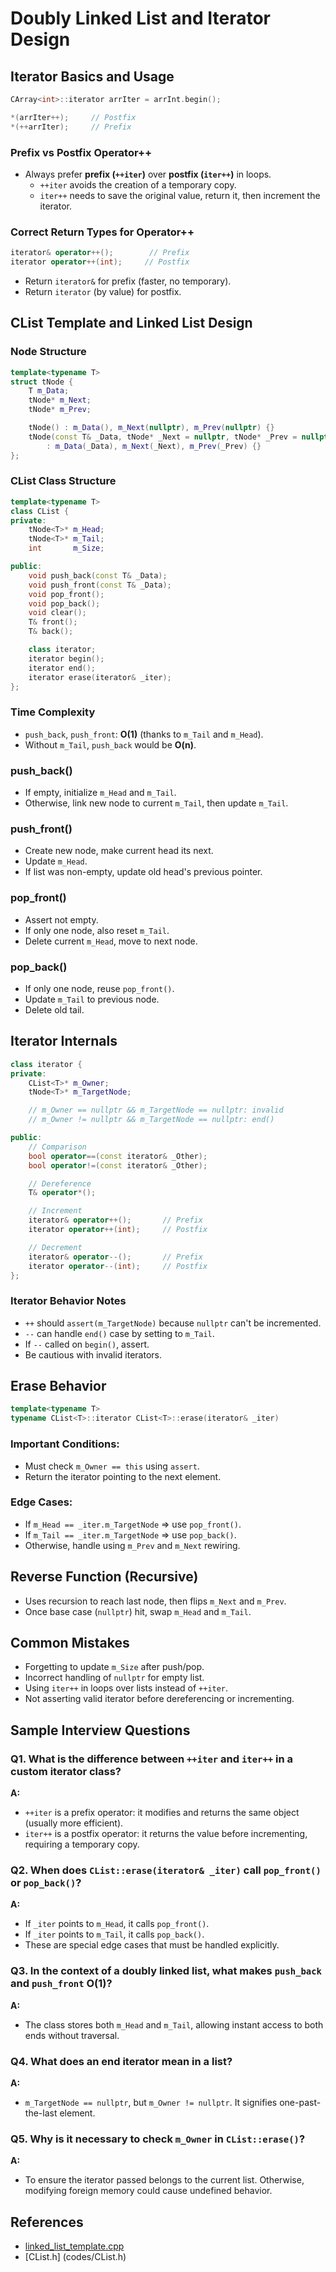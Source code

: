 # Doubly Linked List and Iterator Design

## Iterator Basics and Usage
```cpp
CArray<int>::iterator arrIter = arrInt.begin();

*(arrIter++);     // Postfix
*(++arrIter);     // Prefix
```

### Prefix vs Postfix Operator++
- Always prefer **prefix (`++iter`)** over **postfix (`iter++`)** in loops.
  - `++iter` avoids the creation of a temporary copy.
  - `iter++` needs to save the original value, return it, then increment the iterator.

### Correct Return Types for Operator++
```cpp
iterator& operator++();        // Prefix
iterator operator++(int);     // Postfix
```
- Return `iterator&` for prefix (faster, no temporary).
- Return `iterator` (by value) for postfix.


## CList Template and Linked List Design

### Node Structure
```cpp
template<typename T>
struct tNode {
    T m_Data;
    tNode* m_Next;
    tNode* m_Prev;

    tNode() : m_Data(), m_Next(nullptr), m_Prev(nullptr) {}
    tNode(const T& _Data, tNode* _Next = nullptr, tNode* _Prev = nullptr)
        : m_Data(_Data), m_Next(_Next), m_Prev(_Prev) {}
};
```

### CList Class Structure
```cpp
template<typename T>
class CList {
private:
    tNode<T>* m_Head;
    tNode<T>* m_Tail;
    int       m_Size;

public:
    void push_back(const T& _Data);
    void push_front(const T& _Data);
    void pop_front();
    void pop_back();
    void clear();
    T& front();
    T& back();

    class iterator;
    iterator begin();
    iterator end();
    iterator erase(iterator& _iter);
};
```

### Time Complexity
- `push_back`, `push_front`: **O(1)** (thanks to `m_Tail` and `m_Head`).
- Without `m_Tail`, `push_back` would be **O(n)**.

### push_back()
- If empty, initialize `m_Head` and `m_Tail`.
- Otherwise, link new node to current `m_Tail`, then update `m_Tail`.

### push_front()
- Create new node, make current head its next.
- Update `m_Head`.
- If list was non-empty, update old head's previous pointer.

### pop_front()
- Assert not empty.
- If only one node, also reset `m_Tail`.
- Delete current `m_Head`, move to next node.

### pop_back()
- If only one node, reuse `pop_front()`.
- Update `m_Tail` to previous node.
- Delete old tail.


## Iterator Internals
```cpp
class iterator {
private:
    CList<T>* m_Owner;
    tNode<T>* m_TargetNode;

    // m_Owner == nullptr && m_TargetNode == nullptr: invalid
    // m_Owner != nullptr && m_TargetNode == nullptr: end()

public:
    // Comparison
    bool operator==(const iterator& _Other);
    bool operator!=(const iterator& _Other);

    // Dereference
    T& operator*();

    // Increment
    iterator& operator++();       // Prefix
    iterator operator++(int);     // Postfix

    // Decrement
    iterator& operator--();       // Prefix
    iterator operator--(int);     // Postfix
};
```

### Iterator Behavior Notes
- `++` should `assert(m_TargetNode)` because `nullptr` can't be incremented.
- `--` can handle `end()` case by setting to `m_Tail`.
- If `--` called on `begin()`, assert.
- Be cautious with invalid iterators.


## Erase Behavior
```cpp
template<typename T>
typename CList<T>::iterator CList<T>::erase(iterator& _iter)
```
### Important Conditions:
- Must check `m_Owner == this` using `assert`.
- Return the iterator pointing to the next element.

### Edge Cases:
- If `m_Head == _iter.m_TargetNode` => use `pop_front()`.
- If `m_Tail == _iter.m_TargetNode` => use `pop_back()`.
- Otherwise, handle using `m_Prev` and `m_Next` rewiring.


## Reverse Function (Recursive)
- Uses recursion to reach last node, then flips `m_Next` and `m_Prev`.
- Once base case (`nullptr`) hit, swap `m_Head` and `m_Tail`.


## Common Mistakes
- Forgetting to update `m_Size` after push/pop.
- Incorrect handling of `nullptr` for empty list.
- Using `iter++` in loops over lists instead of `++iter`.
- Not asserting valid iterator before dereferencing or incrementing.


## Sample Interview Questions

### Q1. What is the difference between `++iter` and `iter++` in a custom iterator class?
**A:**
- `++iter` is a prefix operator: it modifies and returns the same object (usually more efficient).
- `iter++` is a postfix operator: it returns the value before incrementing, requiring a temporary copy.

### Q2. When does `CList::erase(iterator& _iter)` call `pop_front()` or `pop_back()`?
**A:**
- If `_iter` points to `m_Head`, it calls `pop_front()`.
- If `_iter` points to `m_Tail`, it calls `pop_back()`.
- These are special edge cases that must be handled explicitly.

### Q3. In the context of a doubly linked list, what makes `push_back` and `push_front` O(1)?
**A:**
- The class stores both `m_Head` and `m_Tail`, allowing instant access to both ends without traversal.

### Q4. What does an end iterator mean in a list?
**A:**
- `m_TargetNode == nullptr`, but `m_Owner != nullptr`. It signifies one-past-the-last element.

### Q5. Why is it necessary to check `m_Owner` in `CList::erase()`?
**A:**
- To ensure the iterator passed belongs to the current list. Otherwise, modifying foreign memory could cause undefined behavior.

## References 

- [linked_list_template.cpp](codes/linked_list_template.cpp)
- [CList.h] (codes/CList.h)


